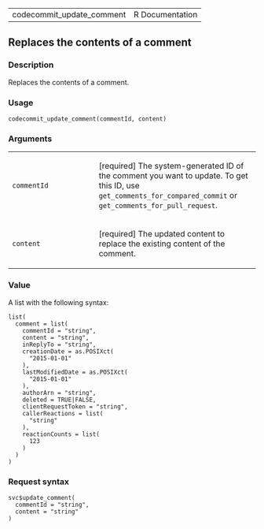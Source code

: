 <table style="width: 100%;">
<tbody>
<tr class="odd">
<td>codecommit_update_comment</td>
<td style="text-align: right;">R Documentation</td>
</tr>
</tbody>
</table>

## Replaces the contents of a comment

### Description

Replaces the contents of a comment.

### Usage

    codecommit_update_comment(commentId, content)

### Arguments

<table>
<colgroup>
<col style="width: 35%" />
<col style="width: 65%" />
</colgroup>
<tbody>
<tr class="odd">
<td><code
id="codecommit_update_comment_:_commentId">commentId</code></td>
<td><p>[required] The system-generated ID of the comment you want to
update. To get this ID, use
<code>get_comments_for_compared_commit</code> or
<code>get_comments_for_pull_request</code>.</p></td>
</tr>
<tr class="even">
<td><code id="codecommit_update_comment_:_content">content</code></td>
<td><p>[required] The updated content to replace the existing content of
the comment.</p></td>
</tr>
</tbody>
</table>

### Value

A list with the following syntax:

    list(
      comment = list(
        commentId = "string",
        content = "string",
        inReplyTo = "string",
        creationDate = as.POSIXct(
          "2015-01-01"
        ),
        lastModifiedDate = as.POSIXct(
          "2015-01-01"
        ),
        authorArn = "string",
        deleted = TRUE|FALSE,
        clientRequestToken = "string",
        callerReactions = list(
          "string"
        ),
        reactionCounts = list(
          123
        )
      )
    )

### Request syntax

    svc$update_comment(
      commentId = "string",
      content = "string"
    )
